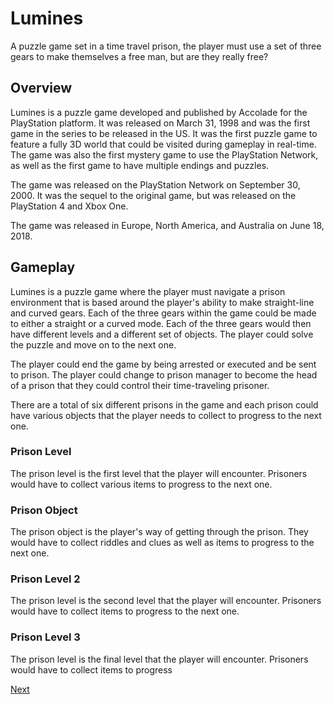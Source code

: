 # Lumines

A puzzle game set in a time travel prison, the player must use a set of three gears to make themselves a free man, but are they really free?

## Overview

Lumines is a puzzle game developed and published by Accolade for the PlayStation platform. It was released on March 31, 1998 and was the first game in the series to be released in the US. It was the first puzzle game to feature a fully 3D world that could be visited during gameplay in real-time. The game was also the first mystery game to use the PlayStation Network, as well as the first game to have multiple endings and puzzles.

The game was released on the PlayStation Network on September 30, 2000. It was the sequel to the original game, but was released on the PlayStation 4 and Xbox One.

The game was released in Europe, North America, and Australia on June 18, 2018.

## Gameplay

Lumines is a puzzle game where the player must navigate a prison environment that is based around the player's ability to make straight-line and curved gears. Each of the three gears within the game could be made to either a straight or a curved mode. Each of the three gears would then have different levels and a different set of objects. The player could solve the puzzle and move on to the next one.

The player could end the game by being arrested or executed and be sent to prison. The player could change to prison manager to become the head of a prison that they could control their time-traveling prisoner.

There are a total of six different prisons in the game and each prison could have various objects that the player needs to collect to progress to the next one.

### Prison Level

The prison level is the first level that the player will encounter. Prisoners would have to collect various items to progress to the next one.

### Prison Object

The prison object is the player's way of getting through the prison. They would have to collect riddles and clues as well as items to progress to the next one.

### Prison Level 2

The prison level is the second level that the player will encounter. Prisoners would have to collect items to progress to the next one.

### Prison Level 3

The prison level is the final level that the player will encounter. Prisoners would have to collect items to progress

[Next](246.md)